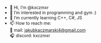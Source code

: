 - 👋 Hi, I’m @kxczmxr
- 👀 I’m interested in programming and gym :)
- 🌱 I’m currently learning C++, C#, JS
- 📫 How to reach me: <br>
             📧 mail: jakubkaczmarski4@gmail.com <br>
             🎧 discord: kxczmxr

<!---
kxczmxr/kxczmxr is a ✨ special ✨ repository because its `README.md` (this file) appears on your GitHub profile.
You can click the Preview link to take a look at your changes.
--->
